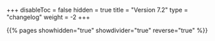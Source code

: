 +++
disableToc = false
hidden = true
title = "Version 7.2"
type = "changelog"
weight = -2
+++

{{% pages showhidden="true" showdivider="true" reverse="true" %}}
